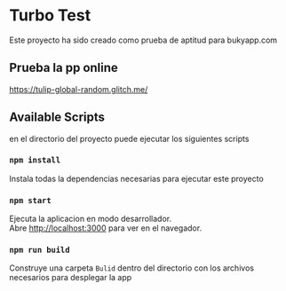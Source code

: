 # Turbo Test

Este proyecto ha sido creado como prueba de aptitud para bukyapp.com

## Prueba la pp online
https://tulip-global-random.glitch.me/

## Available Scripts

en el directorio del proyecto puede ejecutar los siguientes scripts

### `npm install`

Instala todas la dependencias necesarias para ejecutar este proyecto

### `npm start`

Ejecuta la aplicacion en modo desarrollador.\
Abre [http://localhost:3000](http://localhost:3000) para ver en el navegador.

### `npm run build`

Construye una carpeta `Bulid` dentro del directorio con los archivos necesarios para desplegar la app







